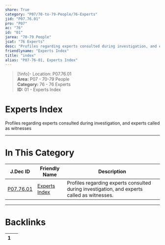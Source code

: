 ```yaml
---  
share: True  
category: "P07/70-to-79-People/76-Experts"  
jid: "P07.76.01"  
pro: "P07"  
ac: "76"  
id: "01"  
jarea: "70-79 People"  
jcat: "76 Experts"  
desc: "Profiles regarding experts consulted during investigation, and experts called as witnesses."  
friendlyname: "Experts Index"  
title: "index"  
alias: "P07-76-01, Experts Index"  
---  
```

>[!info]- Location: P07.76.01  
>**Area:** P07 - 70-79 People  
>**Category:** 76 - 76 Experts  
>**ID:** 01 - Experts Index  
  
# Experts Index  
  
Profiles regarding experts consulted during investigation, and experts called as witnesses  
   
  
  
---  
# In This Category  
  
| J.Dec ID                                                                    | Friendly Name                                                                   | Description                                                                                 |  
| --------------------------------------------------------------------------- | ------------------------------------------------------------------------------- | ------------------------------------------------------------------------------------------- |  
| [P07.76.01](index.md) | [Experts Index](index.md) | Profiles regarding experts consulted during investigation, and experts called as witnesses. |  
  
  
---  
# Backlinks  
<div><table class="dataview table-view-table"><thead class="table-view-thead"><tr class="table-view-tr-header"><th class="table-view-th"><span></span><span class="dataview small-text">1</span></th><th class="table-view-th"><span></span></th></tr></thead><tbody class="table-view-tbody"></tbody></table></div>